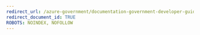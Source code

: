 ```yaml
---
redirect_url: /azure-government/documentation-government-developer-guide
redirect_document_id: TRUE 
ROBOTS: NOINDEX, NOFOLLOW
---
```

